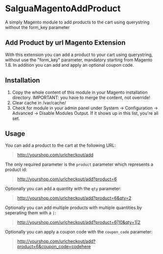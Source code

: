 SalguaMagentoAddProduct
=======================

A simply Magento module to add products to the cart using querystring without the form_key parameter

Add Product by url Magento Extension
------------------------------------

With this extension you can add a product to your cart using querystring, without use the "form_key" parameter, mandatory starting from Magento 1.8. 
In addition you can add and apply an optional coupon code.

Installation
------------

1. Copy the whole content of this module in your Magento installation directory. IMPORTANT: you have to merge the content, not override!
2. Clear cache in /var/cache/
3. Check for module in your admin panel under System -> Configuration -> Advanced -> Disable Modules Output.  If it shows up in this list, you're all set.


Usage
-----

You can add a product to the cart at the following URL:

> http://yourshop.com/urlcheckout/add

The only required parameter is the `product` parameter which represents a product id:
> http://yourshop.com/urlcheckout/add?product=6

Optionally you can add a quantity with the `qty` parameter:
> http://yourshop.com/urlcheckout/add?product=6&qty=2

Optionally you can add multiple products with multiple quantities by seperating them with a `|`:
> http://yourshop.com/urlcheckout/add?product=6|10&qty=1|2

Optionally you can apply a coupon code with the `coupon_code` parameter:
> http://yourshop.com/urlcheckout/add?product=6&coupon_code=codehere


